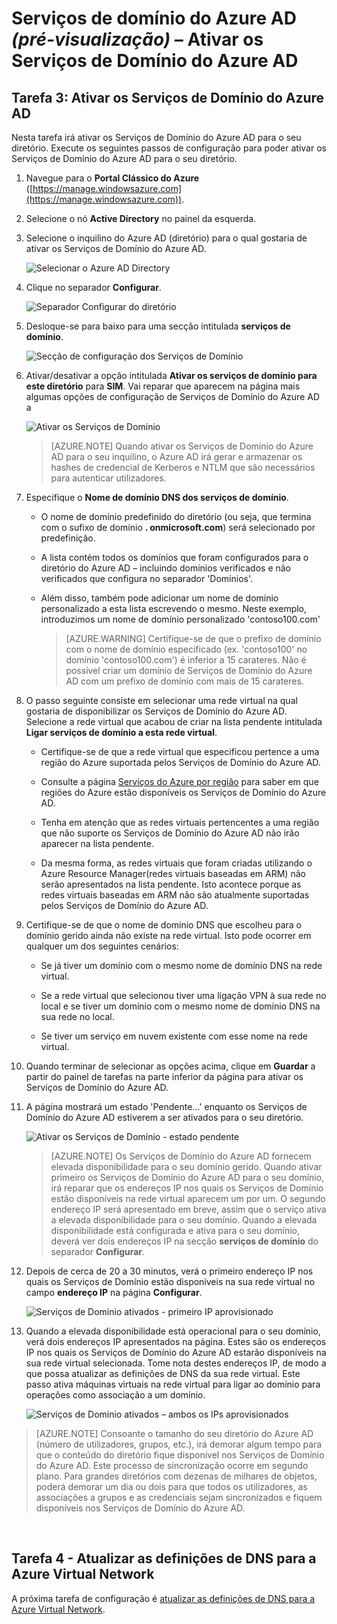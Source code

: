<properties
    pageTitle="Serviços de Domínio do Azure AD: Ativar os Serviços de Domínio do Azure AD | Microsoft Azure"
    description="Introdução aos Serviços de Domínio do Azure Active Directory (pré-visualização)"
    services="active-directory-ds"
    documentationCenter=""
    authors="mahesh-unnikrishnan"
    manager="stevenpo"
    editor="curtand"/>

<tags
    ms.service="active-directory-ds"
    ms.workload="identity"
    ms.tgt_pltfrm="na"
    ms.devlang="na"
    ms.topic="get-started-article"
    ms.date="07/06/2016"
    ms.author="maheshu"/>


# Serviços de domínio do Azure AD *(pré-visualização)* – Ativar os Serviços de Domínio do Azure AD

## Tarefa 3: Ativar os Serviços de Domínio do Azure AD
Nesta tarefa irá ativar os Serviços de Domínio do Azure AD para o seu diretório. Execute os seguintes passos de configuração para poder ativar os Serviços de Domínio do Azure AD para o seu diretório.

1. Navegue para o **Portal Clássico do Azure** ([https://manage.windowsazure.com](https://manage.windowsazure.com)).

2. Selecione o nó **Active Directory** no painel da esquerda.

3. Selecione o inquilino do Azure AD (diretório) para o qual gostaria de ativar os Serviços de Domínio do Azure AD.

    ![Selecionar o Azure AD Directory](./media/active-directory-domain-services-getting-started/select-aad-directory.png)

4. Clique no separador **Configurar**.

    ![Separador Configurar do diretório](./media/active-directory-domain-services-getting-started/configure-tab.png)

5. Desloque-se para baixo para uma secção intitulada **serviços de domínio**.

    ![Secção de configuração dos Serviços de Domínio](./media/active-directory-domain-services-getting-started/domain-services-configuration.png)

6. Ativar/desativar a opção intitulada **Ativar os serviços de domínio para este diretório** para **SIM**. Vai reparar que aparecem na página mais algumas opções de configuração de Serviços de Domínio do Azure AD a

    ![Ativar os Serviços de Domínio](./media/active-directory-domain-services-getting-started/enable-domain-services.png)

    > [AZURE.NOTE] Quando ativar os Serviços de Domínio do Azure AD para o seu inquilino, o Azure AD irá gerar e armazenar os hashes de credencial de Kerberos e NTLM que são necessários para autenticar utilizadores.

7. Especifique o **Nome de domínio DNS dos serviços de domínio**.

   - O nome de domínio predefinido do diretório (ou seja, que termina com o sufixo de domínio **. onmicrosoft.com**) será selecionado por predefinição.

   - A lista contém todos os domínios que foram configurados para o diretório do Azure AD – incluindo domínios verificados e não verificados que configura no separador 'Domínios'.

   - Além disso, também pode adicionar um nome de domínio personalizado a esta lista escrevendo o mesmo. Neste exemplo, introduzimos um nome de domínio personalizado 'contoso100.com'

     > [AZURE.WARNING] Certifique-se de que o prefixo de domínio com o nome de domínio especificado (ex. 'contoso100' no domínio 'contoso100.com') é inferior a 15 carateres. Não é possível criar um domínio de Serviços de Domínio do Azure AD com um prefixo de domínio com mais de 15 carateres.

8. O passo seguinte consiste em selecionar uma rede virtual na qual gostaria de disponibilizar os Serviços de Domínio do Azure AD. Selecione a rede virtual que acabou de criar na lista pendente intitulada **Ligar serviços de domínio a esta rede virtual**.

   - Certifique-se de que a rede virtual que especificou pertence a uma região do Azure suportada pelos Serviços de Domínio do Azure AD.

   - Consulte a página [Serviços do Azure por região](https://azure.microsoft.com/regions/#services/) para saber em que regiões do Azure estão disponíveis os Serviços de Domínio do Azure AD.

   - Tenha em atenção que as redes virtuais pertencentes a uma região que não suporte os Serviços de Domínio do Azure AD não irão aparecer na lista pendente.

   - Da mesma forma, as redes virtuais que foram criadas utilizando o Azure Resource Manager(redes virtuais baseadas em ARM) não serão apresentados na lista pendente. Isto acontece porque as redes virtuais baseadas em ARM não são atualmente suportadas pelos Serviços de Domínio do Azure AD.

9. Certifique-se de que o nome de domínio DNS que escolheu para o domínio gerido ainda não existe na rede virtual. Isto pode ocorrer em qualquer um dos seguintes cenários:

   - Se já tiver um domínio com o mesmo nome de domínio DNS na rede virtual.

   - Se a rede virtual que selecionou tiver uma ligação VPN à sua rede no local e se tiver um domínio com o mesmo nome de domínio DNS na sua rede no local.

   - Se tiver um serviço em nuvem existente com esse nome na rede virtual.

10. Quando terminar de selecionar as opções acima, clique em **Guardar** a partir do painel de tarefas na parte inferior da página para ativar os Serviços de Domínio do Azure AD.

11. A página mostrará um estado 'Pendente...' enquanto os Serviços de Domínio do Azure AD estiverem a ser ativados para o seu diretório.

    ![Ativar os Serviços de Domínio - estado pendente](./media/active-directory-domain-services-getting-started/enable-domain-services-pendingstate.png)

    > [AZURE.NOTE] Os Serviços de Domínio do Azure AD fornecem elevada disponibilidade para o seu domínio gerido. Quando ativar primeiro os Serviços de Domínio do Azure AD para o seu domínio, irá reparar que os endereços IP nos quais os Serviços de Domínio estão disponíveis na rede virtual aparecem um por um. O segundo endereço IP será apresentado em breve, assim que o serviço ativa a elevada disponibilidade para o seu domínio. Quando a elevada disponibilidade está configurada e ativa para o seu domínio, deverá ver dois endereços IP na secção **serviços de domínio** do separador **Configurar**.

12. Depois de cerca de 20 a 30 minutos, verá o primeiro endereço IP nos quais os Serviços de Domínio estão disponíveis na sua rede virtual no campo **endereço IP** na página **Configurar**.

    ![Serviços de Domínio ativados - primeiro IP aprovisionado](./media/active-directory-domain-services-getting-started/domain-services-enabled-firstdc-available.png)

13. Quando a elevada disponibilidade está operacional para o seu domínio, verá dois endereços IP apresentados na página. Estes são os endereços IP nos quais os Serviços de Domínio do Azure AD estarão disponíveis na sua rede virtual selecionada. Tome nota destes endereços IP, de modo a que possa atualizar as definições de DNS da sua rede virtual. Este passo ativa máquinas virtuais na rede virtual para ligar ao domínio para operações como associação a um domínio.

    ![Serviços de Domínio ativados – ambos os IPs aprovisionados](./media/active-directory-domain-services-getting-started/domain-services-enabled-bothdcs-available.png)

> [AZURE.NOTE] Consoante o tamanho do seu diretório do Azure AD (número de utilizadores, grupos, etc.), irá demorar algum tempo para que o conteúdo do diretório fique disponível nos Serviços de Domínio do Azure AD. Este processo de sincronização ocorre em segundo plano. Para grandes diretórios com dezenas de milhares de objetos, poderá demorar um dia ou dois para que todos os utilizadores, as associações a grupos e as credenciais sejam sincronizados e fiquem disponíveis nos Serviços de Domínio do Azure AD.

<br>

## Tarefa 4 - Atualizar as definições de DNS para a Azure Virtual Network
A próxima tarefa de configuração é [atualizar as definições de DNS para a Azure Virtual Network](active-directory-ds-getting-started-dns.md).



<!--HONumber=Sep16_HO3-->


